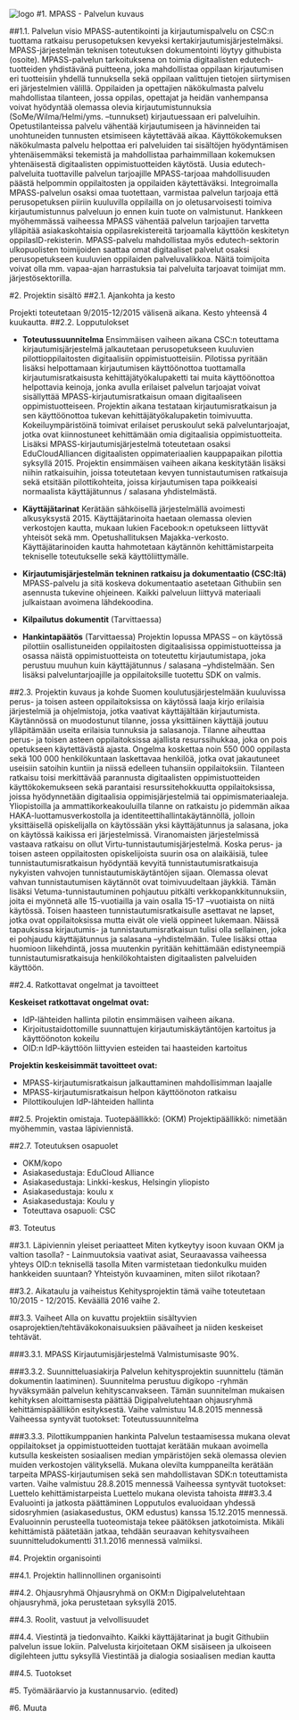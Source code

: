 ![logo](https://raw.githubusercontent.com/Digipalvelutehdas/jaetut-kaytannot/master/images/logo-new-100.png)
#1. MPASS - Palvelun kuvaus

##1.1. Palvelun visio
MPASS-autentikointi ja kirjautumispalvelu on CSC:n tuottama ratkaisu perusopetuksen kevyeksi kertakirjautumisjärjestelmäksi. MPASS-järjestelmän teknisen toteutuksen dokumentointi löytyy githubista (osoite). MPASS-palvelun tarkoituksena on toimia digitaalisten edutech-tuotteiden yhdistävänä puitteena, joka mahdollistaa oppilaan kirjautumisen eri tuotteisiin yhdellä tunnuksella sekä oppilaan valittujen tietojen siirtymisen eri järjestelmien välillä. 
Oppilaiden ja opettajien näkökulmasta palvelu mahdollistaa tilanteen, jossa oppilas, opettajat ja heidän vanhempansa voivat hyödyntää olemassa olevia kirjautumistunnuksia (SoMe/Wilma/Helmi/yms. –tunnukset) kirjautuessaan eri palveluihin. Opetustilanteissa palvelu vähentää kirjautumiseen ja hävinneiden tai unohtuneiden tunnusten etsimiseen käytettävää aikaa. Käyttökokemuksen näkökulmasta palvelu helpottaa eri palveluiden tai sisältöjen hyödyntämisen yhtenäisemmäksi tekemistä ja mahdollistaa parhaimmillaan kokemuksen yhtenäisestä digitaalisten oppimistuotteiden käytöstä.
Uusia edutech-palveluita tuottaville palvelun tarjoajille MPASS-tarjoaa mahdollisuuden päästä helpommin oppilaitosten ja oppilaiden käytettäväksi. Integroimalla MPASS-palvelun osaksi omaa tuotettaan, varmistaa palvelun tarjoaja että perusopetuksen piiriin kuuluvilla oppilailla on jo oletusarvoisesti toimiva kirjautumistunnus palveluun jo ennen kuin tuote on valmistunut. Hankkeen myöhemmässä vaiheessa MPASS vähentää palvelun tarjoajien tarvetta ylläpitää asiakaskohtaisia oppilasrekistereitä tarjoamalla käyttöön keskitetyn oppilasID-rekisterin. 
MPASS-palvelu mahdollistaa myös edutech-sektorin ulkopuolisten toimijoiden saattaa omat digitaaliset palvelut osaksi perusopetukseen kuuluvien oppilaiden palveluvalikkoa. Näitä toimijoita voivat olla mm. vapaa-ajan harrastuksia tai palveluita tarjoavat toimijat mm. järjestösektorilla. 

#2. Projektin sisältö
##2.1. Ajankohta ja kesto 

Projekti toteutetaan 9/2015-12/2015 välisenä aikana. Kesto yhteensä 4 kuukautta.
##2.2. Lopputulokset

- **Toteutussuunnitelma**
Ensimmäisen vaiheen aikana CSC:n toteuttama kirjautumisjärjestelmä jalkautetaan perusopetukseen kuuluvien pilottioppilaitosten digitaalisiin oppimistuotteisiin. Pilotissa pyritään lisäksi helpottamaan kirjautumisen käyttöönottoa tuottamalla kirjautumisratkaisusta kehittäjätyökalupaketti tai muita käyttöönottoa helpottavia keinoja, jonka avulla erilaiset palvelun tarjoajat voivat sisällyttää MPASS-kirjautumisratkaisun omaan digitaaliseen oppimistuotteiseen. Projektin aikana testataan kirjautumisratkaisun ja sen käyttöönottoa tukevan kehittäjätyökalupaketin toimivuutta.
Kokeiluympäristöinä toimivat erilaiset peruskoulut sekä palveluntarjoajat, jotka ovat kiinnostuneet kehittämään omia digitaalisia oppimistuotteita. Lisäksi MPASS-kirjautumisjärjestelmä toteutetaan osaksi EduCloudAlliancen digitaalisten oppimateriaalien kauppapaikan pilottia syksyllä 2015.
Projektin ensimmäisen vaiheen aikana keskitytään lisäksi niihin ratkaisuihin, joissa toteutetaan kevyen tunnistautumisen ratkaisuja sekä etsitään pilottikohteita, joissa kirjautumisen tapa poikkeaisi normaalista käyttäjätunnus / salasana yhdistelmästä. 

- **Käyttäjätarinat**
Kerätään sähköisellä järjestelmällä avoimesti alkusyksystä 2015. Käyttäjätarinoita haetaan olemassa olevien verkostojen kautta, mukaan lukien Facebook:n opetukseen liittyvät yhteisöt sekä mm. Opetushallituksen Majakka-verkosto. Käyttäjätarinoiden kautta hahmotetaan käytännön kehittämistarpeita tekniselle toteutukselle sekä käyttöliittymälle.

- **Kirjautumisjärjestelmän tekninen ratkaisu ja dokumentaatio (CSC:ltä)**
MPASS-palvelu ja sitä koskeva dokumentaatio asetetaan Githubiin sen asennusta tukevine ohjeineen. Kaikki palveluun liittyvä materiaali julkaistaan avoimena lähdekoodina. 

- **Kilpailutus dokumentit** (Tarvittaessa)
- **Hankintapäätös** (Tarvittaessa)
Projektin lopussa MPASS – on käytössä pilottiin osallistuneiden oppilaitosten digitaalisissa oppimistuotteissa ja osassa näistä oppimistuotteista on toteutettu kirjautumistapa, joka perustuu muuhun kuin käyttäjätunnus / salasana –yhdistelmään. Sen lisäksi palveluntarjoajille ja oppilaitoksille tuotettu SDK on valmis.

##2.3. Projektin kuvaus ja kohde
Suomen koulutusjärjestelmään kuuluvissa perus- ja toisen asteen oppilaitoksissa on käytössä laaja kirjo erilaisia järjestelmiä ja ohjelmistoja, jotka vaativat käyttäjältään kirjautumista. Käytännössä on muodostunut tilanne, jossa yksittäinen käyttäjä joutuu ylläpitämään useita erilaisia tunnuksia ja salasanoja.  Tilanne aiheuttaa perus- ja toisen asteen oppilaitoksissa ajallista resurssihukkaa, joka on pois opetukseen käytettävästä ajasta. Ongelma koskettaa noin 550 000 oppilasta sekä 100 000 henkilökuntaan laskettavaa henkilöä, jotka ovat jakautuneet useisiin satoihin kuntiin ja niissä edelleen tuhansiin oppilaitoksiin. Tilanteen ratkaisu toisi merkittävää parannusta digitaalisten oppimistuotteiden käyttökokemukseen sekä parantaisi resurssitehokkuutta oppilaitoksissa, joissa hyödynnetään digitaalisia oppimisjärjestelmiä tai oppimismateriaaleja. Yliopistoilla ja ammattikorkeakouluilla tilanne on ratkaistu jo pidemmän aikaa HAKA-luottamusverkostolla ja identiteettihallintakäytännöllä, jolloin yksittäisellä opiskelijalla on käytössään yksi käyttäjätunnus ja salasana, joka on käytössä kaikissa eri järjestelmissä. Viranomaisten järjestelmissä vastaava ratkaisu on ollut Virtu-tunnistautumisjärjestelmä.
Koska perus- ja toisen asteen oppilaitosten opiskelijoista suurin osa on alaikäisiä, tulee tunnistautumisratkaisun hyödyntää kevyitä tunnistautumisratkaisuja nykyisten vahvojen tunnistautumiskäytäntöjen sijaan. Olemassa olevat vahvan tunnistautumisen käytännöt ovat toimivuudeltaan jäykkiä. Tämän lisäksi Vetuma-tunnistautuminen pohjautuu pitkälti verkkopankkitunnuksiin, joita ei myönnetä alle 15-vuotiailla ja vain osalla 15-17 –vuotiaista on niitä käytössä. Toisen haasteen tunnistautumisratkaisulle asettavat ne lapset, jotka ovat oppilaitoksissa mutta eivät ole vielä oppineet lukemaan. Näissä tapauksissa kirjautumis- ja tunnistautumisratkaisun tulisi olla sellainen, joka ei pohjaudu käyttäjätunnus ja salasana –yhdistelmään. Tulee lisäksi ottaa huomioon liikehdintä, jossa muutenkin pyritään kehittämään edistyneempiä tunnistautumisratkaisuja henkilökohtaisten digitaalisten palveluiden käyttöön. 

##2.4. Ratkottavat ongelmat ja tavoitteet

**Keskeiset ratkottavat ongelmat ovat:**
- IdP-lähteiden hallinta pilotin ensimmäisen vaiheen aikana. 
- Kirjoitustaidottomille suunnattujen kirjautumiskäytäntöjen kartoitus ja käyttöönoton kokeilu
- OID:n IdP-käyttöön liittyvien esteiden tai haasteiden kartoitus

**Projektin keskeisimmät tavoitteet ovat:**
- MPASS-kirjautumisratkaisun jalkauttaminen mahdollisimman laajalle
- MPASS-kirjautumisratkaisun helpon käyttöönoton ratkaisu
- Pilottikoulujen IdP-lähteiden hallinta

##2.5. Projektin omistaja.
Tuotepäällikkö:  (OKM)
Projektipäällikkö: nimetään myöhemmin, vastaa läpiviennistä.

##2.7. Toteutuksen osapuolet
- OKM/kopo
- Asiakasedustaja: EduCloud Alliance
- Asiakasedustaja: Linkki-keskus, Helsingin yliopisto
- Asiakasedustaja: koulu x
- Asiakasedustaja: Koulu y
- Toteuttava osapuoli: CSC

#3. Toteutus

##3.1. Läpiviennin yleiset periaatteet
    Miten kytkeytyy isoon kuvaan OKM ja valtion tasolla?
    - Lainmuutoksia vaativat asiat, Seuraavassa vaiheessa yhteys OID:n teknisellä tasolla
    Miten varmistetaan tiedonkulku muiden hankkeiden suuntaan?
    Yhteistyön kuvaaminen, miten siilot rikotaan?

##3.2. Aikataulu ja vaiheistus
Kehitysprojektin tämä vaihe toteutetaan 10/2015 - 12/2015. Keväällä 2016 vaihe 2.

##3.3. Vaiheet
Alla on kuvattu projektiin sisältyvien osaprojektien/tehtäväkokonaisuuksien päävaiheet ja niiden keskeiset tehtävät.

###3.3.1. MPASS Kirjautumisjärjestelmä 
Valmistumisaste 90%.

###3.3.2. Suunnitteluasiakirja
Palvelun kehitysprojektin suunnittelu (tämän dokumentin laatiminen). Suunnitelma perustuu digikopo -ryhmän hyväksymään palvelun kehityscanvakseen. Tämän suunnitelman mukaisen kehityksen aloittamisesta päättää Digipalvelutehtaan ohjausryhmä kehittämispäällikön esityksestä. 
    Vaihe valmistuu 14.8.2015 mennessä
Vaiheessa syntyvät tuotokset:
    Toteutussuunnitelma

###3.3.3. Pilottikumppanien hankinta
Palvelun testaamisessa mukana olevat oppilaitokset ja oppimistuotteiden tuottajat kerätään mukaan avoimella kutsulla keskeisten sosiaalisen median ympäristöjen sekä olemassa olevien muiden verkostojen välityksellä.  Mukana olevilta kumppaneilta kerätään tarpeita MPASS-kirjautumisen sekä sen mahdollistavan SDK:n toteuttamista varten. 
    Vaihe valmistuu 28.8.2015 mennessä
Vaiheessa syntyvät tuotokset:
Luettelo kehittämistarpeista
Luettelo mukana olevista tahoista
###3.3.4 Evaluointi ja jatkosta päättäminen
Lopputulos evaluoidaan yhdessä sidosryhmien (asiakasedustus, OKM edustus) kanssa 15.12.2015 mennessä. Evaluoinnin perusteella tuoteomistaja tekee päätöksen jatkotoimista. Mikäli kehittämistä päätetään jatkaa, tehdään seuraavan kehitysvaiheen suunnitteludokumentti 31.1.2016 mennessä valmiiksi.

#4. Projektin organisointi

##4.1. Projektin hallinnollinen organisointi

##4.2. Ohjausryhmä
Ohjausryhmä on OKM:n Digipalvelutehtaan ohjausryhmä, joka perustetaan syksyllä 2015.

##4.3. Roolit, vastuut ja velvollisuudet

##4.4. Viestintä ja tiedonvaihto.
    Kaikki käyttäjätarinat ja bugit Githubiin palvelun issue lokiin.
    Palvelusta kirjoitetaan OKM sisäiseen ja ulkoiseen digilehteen juttu syksyllä
    Viestintää ja dialogia sosiaalisen median kautta

##4.5. Tuotokset

#5. Työmääräarvio ja kustannusarvio. (edited)

#6. Muuta

